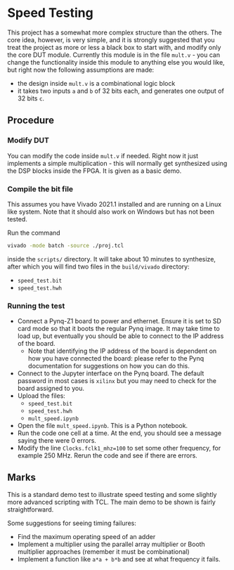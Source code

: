 # Speed Testing

This project has a somewhat more complex structure than the others.  The core idea, however, is very simple, and it is strongly suggested that you treat the project as more or less a black box to start with, and modify only the core DUT module.  Currently this module is in the file `mult.v` - you can change the functionality inside this module to anything else you would like, but right now the following assumptions are made:

- the design inside `mult.v` is a combinational logic block
- it takes two inputs `a` and `b` of 32 bits each, and generates one output of 32 bits `c`.

## Procedure

### Modify DUT

You can modify the code inside `mult.v` if needed.  Right now it just implements a simple multiplication - this will normally get synthesized using the DSP blocks inside the FPGA.  It is given as a basic demo.

### Compile the bit file

This assumes you have Vivado 2021.1 installed and are running on a Linux like system.  Note that it should also work on Windows but has not been tested.

Run the command 

```sh
vivado -mode batch -source ./proj.tcl
```

inside the `scripts/` directory.  It will take about 10 minutes to synthesize, after which you will find two files in the `build/vivado` directory:

- `speed_test.bit`
- `speed_test.hwh`

### Running the test

- Connect a Pynq-Z1 board to power and ethernet.  Ensure it is set to SD card mode so that it boots the regular Pynq image.  It may take time to load up, but eventually you should be able to connect to the IP address of the board.
  - Note that identifying the IP address of the board is dependent on how you have connected the board: please refer to the Pynq documentation for suggestions on how you can do this.
- Connect to the Jupyter interface on the Pynq board.  The default password in most cases is `xilinx` but you may need to check for the board assigned to you.
- Upload the files:
  - `speed_test.bit`
  - `speed_test.hwh`
  - `mult_speed.ipynb`
- Open the file `mult_speed.ipynb`.  This is a Python notebook.
- Run the code one cell at a time.  At the end, you should see a message saying there were 0 errors.
- Modify the line `Clocks.fclk1_mhz=100` to set some other frequency, for example 250 MHz.  Rerun the code and see if there are errors.

## Marks

This is a standard demo test to illustrate speed testing and some slightly more advanced scripting with TCL.  The main demo to be shown is fairly straightforward.

Some suggestions for seeing timing failures:

- Find the maximum operating speed of an adder
- Implement a multiplier using the parallel array multiplier or Booth multiplier approaches (remember it must be combinational)
- Implement a function like `a*a + b*b` and see at what frequency it fails.


